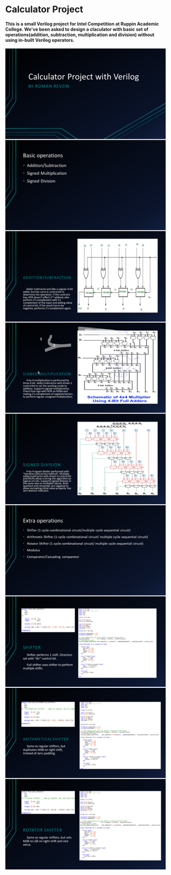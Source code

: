 # Calculator Project
#### This is a small Verilog project for Intel Competition at Ruppin Academic College. We've been asked to design a claculator with basic set of operations(addition, subtraction, multiplication and division) without using in-built Verilog operators.

<img src="https://github.com/RomanRevzin/calculator/blob/main/slides/Slide1.PNG">

<img src="https://github.com/RomanRevzin/calculator/blob/main/slides/Slide2.PNG">

<img src="https://github.com/RomanRevzin/calculator/blob/main/slides/Slide3.PNG">

<img src="https://github.com/RomanRevzin/calculator/blob/main/slides/Slide4.PNG">

<img src="https://github.com/RomanRevzin/calculator/blob/main/slides/Slide5.PNG">

<img src="https://github.com/RomanRevzin/calculator/blob/main/slides/Slide6.PNG">

<img src="https://github.com/RomanRevzin/calculator/blob/main/slides/Slide7.PNG">

<img src="https://github.com/RomanRevzin/calculator/blob/main/slides/Slide8.PNG">

<img src="https://github.com/RomanRevzin/calculator/blob/main/slides/Slide9.PNG">
